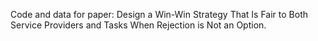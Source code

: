 Code and data for paper: Design a Win-Win Strategy That Is Fair to Both Service Providers and Tasks
When Rejection is Not an Option.
